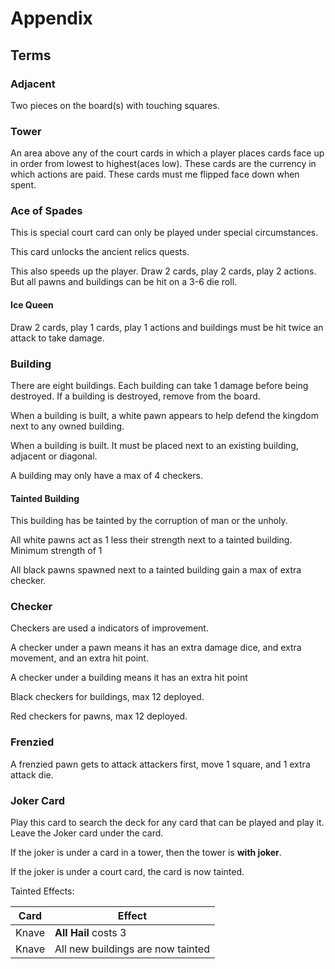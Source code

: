 
# Appendix

## Terms

### Adjacent
Two pieces on the board(s) with touching squares.

### Tower
An area above any of the court cards in which a player places cards face up in order from lowest to highest(aces low). These cards are the currency in which actions are paid. These cards must me flipped face down when spent.

### Ace of Spades
This is special court card can only be played under special circumstances.

This card unlocks the ancient relics quests.

This also speeds up the player. Draw 2 cards, play 2 cards, play 2 actions. But all pawns and buildings can be hit on a 3-6 die roll.

#### Ice Queen
Draw 2 cards, play 1 cards, play 1 actions and buildings must be hit twice an attack to take damage.

### Building
There are eight buildings. Each building can take 1 damage before being destroyed. If a building is destroyed, remove from the board.

When a building is built, a white pawn appears to help defend the kingdom next to any owned building.

When a building is built. It must be placed next to an existing building, adjacent or diagonal.

A building may only have a max of 4 checkers.

#### Tainted Building
This building has be tainted by the corruption of man or the unholy. 

All white pawns act as 1 less their strength next to a tainted building. Minimum strength of 1

All black pawns spawned next to a tainted building gain a max of extra checker.

### Checker
Checkers are used a indicators of improvement. 

A checker under a pawn means it has an extra damage dice, and extra movement, and an extra hit point.

A checker under a building means it has an extra hit point

Black checkers for buildings, max 12 deployed.

Red checkers for pawns, max 12 deployed.

### Frenzied
A frenzied pawn gets to attack attackers first, move 1 square, and 1 extra attack die.

### Joker Card
Play this card to search the deck for any card that can be played and play it. Leave the Joker card under the card.

If the joker is under a card in a tower, then the tower is **with joker**.

If the joker is under a court card, the card is now tainted.

Tainted Effects:

| Card | Effect |
| ---- | ------ |
| Knave | **All Hail** costs 3 |
| Knave | All new buildings are now tainted |